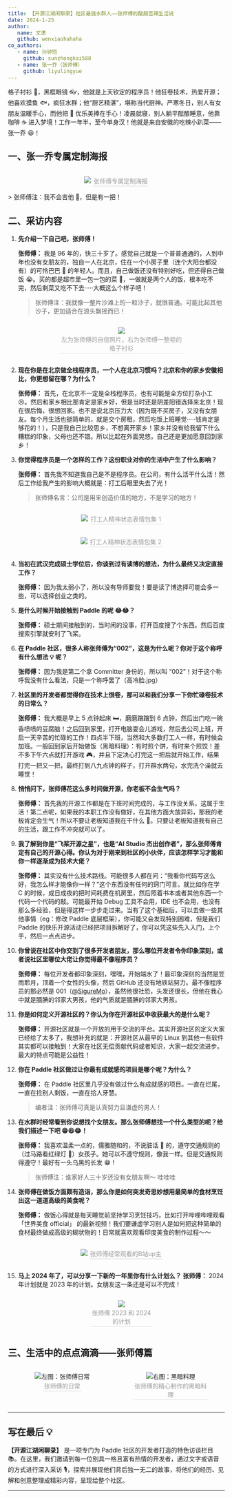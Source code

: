 ```yaml
---
title: 【开源江湖闲聊录】社区最强水群人——张师傅的酸甜苦辣生活说
date: 2024-1-25
author:
   name: 文潇
   github: wenxiaohahaha
co_authors:
   - name: 孙钟恺
     github: sunzhongkai588
   - name: 张一乔（张师傅）
     github: liyulingyue
---
```


格子衬衫 👕，黑框眼镜 👓，他就是上天钦定的程序员！他狂卷技术，热爱开源；他喜欢摸鱼 🐟，疯狂水群；他“厨艺精湛”，堪称当代厨神。严寒冬日，别人有女朋友温暖手心，而他把 🥤 优乐美捧在手心！凌晨就寝，别人躺平酝酿睡意，他靠咖啡 ☕️ 进入梦境！工作一年半，至今单身汉！他就是来自安徽的吃辣小趴菜——张一乔 😆！

<!-- more -->

<!-- 导入聊天框功能 -->
<script setup>
import Message from '../.vitepress/components/Message.vue'
import MessageBox from '../.vitepress/components/MessageBox.vue'
</script>
<!-- 导入聊天框功能 -->

<style>
figure {
   text-align: center;
}
figcaption {
   color: orange;
   border-bottom: 1px solid #d9d9d9;
   display: inline-block;
   color: #999;
   padding: 2px;
}
</style>

## 一、张一乔专属定制海报

   <div style="display: flex; justify-content: center">
       <figure style="width: 50%;">
         <img src="../images//zhangyiqiao-story/zhangyiqiao-01.jpeg"/>
         <figcaption>张师傅专属定制海报</figcaption>
       </figure>
   </div>
> 张师傅注：我不会吉他 🎸，但是有一把！

## 二、采访内容

1. **先介绍一下自己吧，张师傅！**

   **张师傅：** 我是 96 年的，快三十岁了。感觉自己就是一个普普通通的，人到中年也没有女朋友的，独自一人在北京，住在一个小房子里（连个大阳台都没有）的可怜巴巴 🥺 的年轻人。而且，自己做饭还没有特别好吃，但还得自己做饭 😭。买的都是超市里一包一包的菜 🥬，一做就是两个人的饭，根本吃不完，然后剩菜又吃不下去·····大概这么个样子吧！

   > 张师傅注：我就像一整片沙滩上的一粒沙子，就很普通。可能比起其他沙子，更加适合在浪头飘摇而已！

   <!-- 张师傅照片 -->
   <div style="display: flex; justify-content: center">
       <figure style="width: 60%;">
         <img src="../images//zhangyiqiao-story/zhangyiqiao-02.jpeg"/>
         <figcaption>左为张师傅的自信照片，右为张师傅一整柜的格子衬衫</figcaption>
       </figure>
   </div>

2. **现在你是在北京做全栈程序员，一个人在北京习惯吗？北京和你的家乡安徽相比，你更想留在哪？为什么？**

   **张师傅：** 首先，在北京不一定是全栈程序员，也有可能是全方位打杂小工 😣。然后和家乡相比那肯定是家乡好，但是当时还是阴差阳错选择来北京！现在很后悔，很想回家。也不是说北京压力大（因为既不买房子，又没有女朋友。每个月生活也挺简单的，就是交个房租，然后吃饭上班睡觉·····钱肯定是够花的！），只是我自己比较思乡，不想离开家乡！家乡并没有给我留下什么糟糕的印象，父母也还不错。所以比起在外面晃悠，自己还是更加愿意回到家乡！

3. **你觉得程序员是一个怎样的工作？这份职业对你的生活中产生了什么影响？**

   **张师傅：** 首先我不知道我自己是不是程序员。在公司，有什么活干什么活！然后工作给我产生的影响大概就是：打工后眼里失去了光！

   > 张师傅名言：公司是用来创造价值的地方，不是学习的地方！

   <!-- 打工人精神状态表情包 1 -->
   <div style="display: flex; justify-content: center">
       <figure style="width: 80%;">
         <img src="../images//zhangyiqiao-story/zhangyiqiao-03.jpeg"/>
         <figcaption>打工人精神状态表情包集 1</figcaption>
       </figure>
   </div>
   <!-- 打工人精神状态表情包 2 -->
   <div style="display: flex; justify-content: center">
       <figure style="width: 80%;">
         <img src="../images//zhangyiqiao-story/zhangyiqiao-04.jpeg"/>
         <figcaption>打工人精神状态表情包集 2</figcaption>
       </figure>
   </div>

4. **当初在武汉完成硕士学位后，你谈到过有读博的想法，为什么最终又决定直接工作？**

   **张师傅：** 因为我太弱小了，所以没有导师要我！要是读了博选择可能会多一些，可以选择创业之类的。

5. **是什么时候开始接触到 Paddle 的呢 😂😂？**

   **张师傅：** 硕士期间接触到的，当时闲的没事，打开百度搜了个东西。然后百度搜索引擎就安利了飞桨。

6. **在 Paddle 社区，很多人称张师傅为“002”，这是为什么呢？你对于这个称呼有什么想法 💡 呢？**

   **张师傅：** 因为我是第二个拿 Committer 身份的，所以叫 “002”！对于这个称呼我没有什么看法，只是一个称呼罢了（高冷脸.jpg）

7. **社区里的开发者都觉得你在技术上很卷，那可以和我们分享一下你忙碌卷技术的日常么？**

   **张师傅：** 我大概是早上 5 点钟起床 🛏️，磨磨蹭蹭到 6 点钟，然后出门吃一碗香喷喷的豆腐脑！之后回到家里，打开电脑耍会儿游戏，然后去公司上班，开启一天辛苦的忙碌的工作！四点半下班，当然和大多数打工人一样，有时候会加班。一般回到家后开始做饭（黑暗料理）：有时煎个饼，有时来个煎饺！差不多下午六点就打开游戏 🎮，并且下定决心打完这一把后就开始工作，结果打完一把又一把，最终打到八九点钟的样子，打开群水两句，水完洗个澡就去睡觉！

8. **悄悄问下，张师傅花这么多时间做开源，你老板不会生气吗？**

   **张师傅：** 首先我的开源工作都是在下班时间完成的，与工作没关系，这属于生活！第二点呢，如果我的本职工作没有做好，在其他方面大放异彩，那我的老板肯定会生气！所以不要让老板知道我在干什么 🤫。只要让老板知道我有自己的生活，跟工作不冲突就可以了。

9. **我了解到你是“飞桨开源之星”，也是“AI Studio 杰出创作者”，那么张师傅肯定有自己的开源心得。你认为对于刚来到社区的小伙伴，应该怎样学习才能和你一样逐渐成为技术大佬？**

   **张师傅：** 其实没有什么技术路线。可能很多人都在问：“我看你代码写这么好，我怎么样才能像你一样？”这个东西没有任何的窍门可言。就比如你在学 C 的时候，成日成夜的把时间耗费在机房里，然后照着书本或者其他东西一个代码一个代码的敲。可能最开始 Debug 工具不会用，IDE 也不会用，也没有那么多经验，但是得这样一步步走过来。当有了这个基础后，可以去做一些其他事情（eg：修改 Paddle 底层框架），你可能又会发现特别困难，但是我们 Paddle 的快乐开源活动已经把项目拆解好了，你可以凭这些先入入门，上个手，然后一点点进步。

10.   **你曾说在社区中你交到了很多开发者朋友，那么哪位开发者令你印象深刻，或者说社区里哪位大佬让你觉得最不像程序员？**

      **张师傅：** 每位开发者都印象深刻，嘿嘿，开始端水了！最印象深刻的当然是笠雨聆月，顶着一个女性的头像，然后 GitHub 还没有地铁站努力。最不像程序员的那必然是 001（[@SigureMo](https://github.com/SigureMo)），虽然他很社恐，头发还很长，但他在我心中就是腼腆的邻家大男孩，他的气质就是腼腆的邻家大男孩。

11.   **你是如何定义开源社区的？你认为你在开源社区中收获最大的是什么呢？**

      **张师傅：** 开源社区就是一个开放的用于交流的平台。其实开源社区的定义大家已经给了太多了，我想补充的就是：开源社区从最早的 Linux 到其他一些软件其实都可以接触到！大家在社区无偿贡献代码或者知识，大家一起交流进步。最大的特点可能是公益性！

12.   **你在 Paddle 社区做过让你最有成就感的项目是哪个呢？为什么？**

      **张师傅：** 在 Paddle 社区里几乎没有做过什么有成就感的项目。一直在烂尾，一直在捡别人剩饭，一直在拾人牙慧。

      > 编者注：张师傅可真是认真努力且谦虚的男人！

13.   **在水群时经常看到你说想找个女朋友。那么张师傅想找一个什么类型的呢？给我们描述一下吧 😁😆😂！**

      **张师傅：** 我喜欢温柔一点的，儒雅随和的，不说脏话 🤬 的，遵守交通规则的（过马路看红绿灯 🚥）女孩子。她可以不遵守规则，像我一样。但是交通规则得遵守！最好有一头乌黑的长发 😁！

      > 张师傅注：谁家好人三十岁还没有女朋友啊～ 哇哇哇

14.   **张师傅在做饭方面颇有造诣，那么你是如何突发奇思妙想用最简单的食材烹饪出这一道道高级的美食呢？**

      **张师傅：** 做饭心得就是每天睡觉前坚持学习烹饪技巧，比如打开哔哩哔哩观看 「世界美食 official」 的最新视频！我们要谦虚学习别人是如何把这种简单的食材最终做成高级的糊状物的！日常就喜欢观看印度美食的制作过程～～
      <!-- 世界美食 official 照片 -->
      <div style="display: flex; justify-content: center">
          <figure style="width: 70%;">
            <img src="../images//zhangyiqiao-story/zhangyiqiao-05.jpeg"/>
            <figcaption>张师傅经常观看的B站up主</figcaption>
          </figure>
      </div>

15.   **马上 2024 年了，可以分享一下新的一年里你有什么计划么？**
      **张师傅：** 2024 年计划就是 2023 年的计划。女朋友这一条还是可以不完成！
      <!-- 张师傅计划 -->
      <div style="display: flex; justify-content: center">
          <figure style="width: 30%;">
            <img src="../images//zhangyiqiao-story/zhangyiqiao-06.jpeg"/>
            <figcaption>张师傅 2023 和 2024 的计划</figcaption>
          </figure>
      </div>

## 三、生活中的点点滴滴——张师傅篇

<!-- 张师傅日常 -->
   <div style="display: flex; justify-content: space-between">
      <figure style="width: 49%">
         <img src="../images//zhangyiqiao-story/zhangyiqiao-07.jpeg" alt="左图：张师傅日常" />
         <figcaption>张师傅的日常</figcaption>
      </figure>
      <figure style="width: 49%">
         <img src="../images//zhangyiqiao-story/zhangyiqiao-08.jpeg" alt="右图：黑暗料理" />
         <figcaption>张师傅的精心制作的黑暗料理</figcaption>
      </figure>
   </div>

---

## 写在最后 💡

**【开源江湖闲聊录】** 是一项专门为 Paddle 社区的开发者打造的特色访谈栏目 📚。在这里，我们邀请到每一位别具一格且富有热情的开发者，通过文字或语音的方式进行深入采访 🎙️，探索并展现他们背后独一无二的故事，将他们的经历、见解和创意整理成精彩内容，呈现给整个社区。

---
